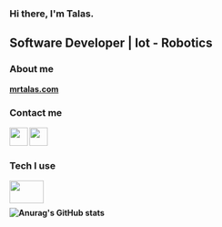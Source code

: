 ### Hi there, I'm Talas.
	
	
## Software Developer | Iot - Robotics

### About me

<p><a href="https://www.mrtalas.com/"><b>mrtalas.com</br></a></p>

### Contact me

<a href="https://www.linkedin.com/in/muhammedalitalas/"><img height="32" width="32" src="https://unpkg.com/simple-icons@6.11.0/icons/linkedin.svg" align="left" /></a>
<a href="https://www.instagram.com/mrtalas06/"><img height="32" width="32" src="https://unpkg.com/simple-icons@v6/icons/instagram.svg" align="left" /></a>

<br />
<br />

### Tech I use

<a href="https://www.instagram.com/nodemcuteknoloji/"><img height="40" width="60" src="https://www.vectorlogo.zone/logos/arduino/arduino-official.svg" align="left" /></a>

<br />
<br />

![Anurag's GitHub stats](https://github-readme-stats.vercel.app/api/top-langs/?username=MrTalas&layout=demo)




	
